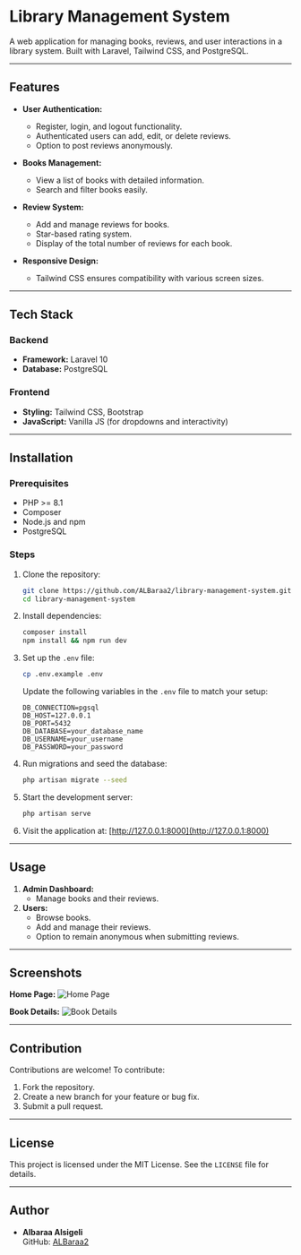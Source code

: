 # Library Management System

A web application for managing books, reviews, and user interactions in a library system. Built with Laravel, Tailwind CSS, and PostgreSQL.

---

## Features

- **User Authentication:**
  - Register, login, and logout functionality.
  - Authenticated users can add, edit, or delete reviews.
  - Option to post reviews anonymously.

- **Books Management:**
  - View a list of books with detailed information.
  - Search and filter books easily.

- **Review System:**
  - Add and manage reviews for books.
  - Star-based rating system.
  - Display of the total number of reviews for each book.

- **Responsive Design:**
  - Tailwind CSS ensures compatibility with various screen sizes.

---

## Tech Stack

### Backend
- **Framework:** Laravel 10
- **Database:** PostgreSQL

### Frontend
- **Styling:** Tailwind CSS, Bootstrap
- **JavaScript:** Vanilla JS (for dropdowns and interactivity)

---

## Installation

### Prerequisites
- PHP >= 8.1
- Composer
- Node.js and npm
- PostgreSQL

### Steps

1. Clone the repository:
   ```bash
   git clone https://github.com/ALBaraa2/library-management-system.git
   cd library-management-system
   ```

2. Install dependencies:
   ```bash
   composer install
   npm install && npm run dev
   ```

3. Set up the `.env` file:
   ```bash
   cp .env.example .env
   ```
   Update the following variables in the `.env` file to match your setup:
   ```env
   DB_CONNECTION=pgsql
   DB_HOST=127.0.0.1
   DB_PORT=5432
   DB_DATABASE=your_database_name
   DB_USERNAME=your_username
   DB_PASSWORD=your_password
   ```

4. Run migrations and seed the database:
   ```bash
   php artisan migrate --seed
   ```

5. Start the development server:
   ```bash
   php artisan serve
   ```

6. Visit the application at:
   [http://127.0.0.1:8000](http://127.0.0.1:8000)

---

## Usage

1. **Admin Dashboard:**
   - Manage books and their reviews.
2. **Users:**
   - Browse books.
   - Add and manage their reviews.
   - Option to remain anonymous when submitting reviews.

---

## Screenshots

**Home Page:**
![Home Page](https://via.placeholder.com/800x400.png?text=Screenshot+of+Home+Page)

**Book Details:**
![Book Details](https://via.placeholder.com/800x400.png?text=Screenshot+of+Book+Details)

---

## Contribution

Contributions are welcome! To contribute:

1. Fork the repository.
2. Create a new branch for your feature or bug fix.
3. Submit a pull request.

---

## License

This project is licensed under the MIT License. See the `LICENSE` file for details.

---

## Author

- **Albaraa Alsigeli**  
  GitHub: [ALBaraa2](https://github.com/ALBaraa2)
